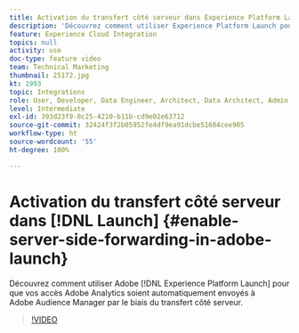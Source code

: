 ```yaml
---
title: Activation du transfert côté serveur dans Experience Platform Launch
description: 'Découvrez comment utiliser Experience Platform Launch pour que vos accès Adobe Analytics soient automatiquement envoyés à Adobe Audience Manager par le biais du transfert côté serveur. '
feature: Experience Cloud Integration
topics: null
activity: use
doc-type: feature video
team: Technical Marketing
thumbnail: 25172.jpg
kt: 1993
topic: Integrations
role: User, Developer, Data Engineer, Architect, Data Architect, Admin, Leader
level: Intermediate
exl-id: 393d23f9-8c25-4210-b11b-cd9e02e63712
source-git-commit: 32424f3f2b05952fe4df9ea91dcbe51684cee905
workflow-type: ht
source-wordcount: '55'
ht-degree: 100%

---
```


# Activation du transfert côté serveur dans [!DNL Launch] {#enable-server-side-forwarding-in-adobe-launch}

Découvrez comment utiliser Adobe [!DNL Experience Platform Launch] pour que vos accès Adobe Analytics soient automatiquement envoyés à Adobe Audience Manager par le biais du transfert côté serveur.

>[!VIDEO](https://video.tv.adobe.com/v/25172?quality=12)
